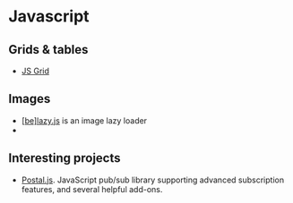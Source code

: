 # Javascript

## Grids & tables
 - [JS Grid](https://github.com/tabalinas/jsgrid)

## Images
 - [\[be\]lazy.js](http://dinbror.dk/blazy/) is an image lazy loader
 - 
## Interesting projects
 - [Postal.js](https://github.com/postaljs/postal.js). JavaScript pub/sub library supporting advanced subscription features, and several helpful add-ons.
